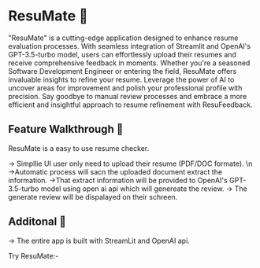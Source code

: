 # ResuMate 🎯


"ResuMate" is a cutting-edge application designed to enhance resume evaluation processes. With seamless integration of Streamlit and OpenAI's GPT-3.5-turbo model, users can effortlessly upload their resumes and receive comprehensive feedback in moments. Whether you're a seasoned Software Development Engineer or entering the field, ResuMate offers invaluable insights to refine your resume. Leverage the power of AI to uncover areas for improvement and polish your professional profile with precision. Say goodbye to manual review processes and embrace a more efficient and insightful approach to resume refinement with ResuFeedback.

## Feature Walkthrough 📀

ResuMate is a easy to use resume checker. 

-> Simpllie UI user only need to upload their resume (PDF/DOC formate). \n
->Automatic process will sacn the uploaded document extract the information.
->That extract information will be provided to OpenAI's GPT-3.5-turbo model using open ai api which will genereate the review.
-> The generate review will be dispalayed on their schreen.

## Additonal 🧾

-> The entire app is built with StreamLit and OpenAI api.

Try ResuMate:- 
